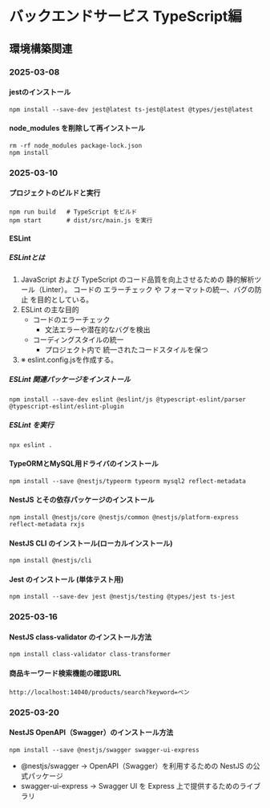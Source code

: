 # バックエンドサービス TypeScript編
## 環境構築関連
### 2025-03-08
#### jestのインストール
```text
npm install --save-dev jest@latest ts-jest@latest @types/jest@latest
```
#### node_modules を削除して再インストール
```text
rm -rf node_modules package-lock.json
npm install
```

### 2025-03-10
#### プロジェクトのビルドと実行
```text
npm run build   # TypeScript をビルド
npm start       # dist/src/main.js を実行
```
#### ESLint
##### ESLintとは
1. JavaScript および TypeScript のコード品質を向上させるための 静的解析ツール（Linter）。
コードの エラーチェック や フォーマットの統一、バグの防止 を目的としている。
2. ESLint の主な目的
    - コードのエラーチェック
        - 文法エラーや潜在的なバグを検出 
    - コーディングスタイルの統一
        - プロジェクト内で 統一されたコードスタイルを保つ
3. ※ eslint.config.jsを作成する。
##### ESLint 関連パッケージをインストール
```text
npm install --save-dev eslint @eslint/js @typescript-eslint/parser @typescript-eslint/eslint-plugin
```
##### ESLint を実行
```text
npx eslint .
```

#### TypeORMとMySQL用ドライバのインストール
```text
npm install --save @nestjs/typeorm typeorm mysql2 reflect-metadata
```

#### NestJS とその依存パッケージのインストール
```text
npm install @nestjs/core @nestjs/common @nestjs/platform-express reflect-metadata rxjs
```
#### NestJS CLI のインストール(ローカルインストール)
```text
npm install @nestjs/cli
```

#### Jest のインストール (単体テスト用)
```text
npm install --save-dev jest @nestjs/testing @types/jest ts-jest
```

### 2025-03-16
#### NestJS class-validator のインストール方法
```text
npm install class-validator class-transformer
```

#### 商品キーワード検索機能の確認URL
```text
http://localhost:14040/products/search?keyword=ペン
```

### 2025-03-20
#### NestJS OpenAPI（Swagger）のインストール方法
```text
npm install --save @nestjs/swagger swagger-ui-express
```
- @nestjs/swagger → OpenAPI（Swagger）を利用するための NestJS の公式パッケージ
- swagger-ui-express → Swagger UI を Express 上で提供するためのライブラリ
